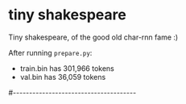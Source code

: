 
# tiny shakespeare

Tiny shakespeare, of the good old char-rnn fame :)

After running `prepare.py`:

- train.bin has 301,966 tokens
- val.bin has 36,059 tokens

#--------------------------------------


